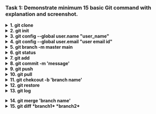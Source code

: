 ### Task 1: Demonstrate minimum 15 basic Git command with explanation and screenshot.

<!-- git clone  -->
<details><summary><b>  1. git clone </b></summary>  
  
```
    syntax: 1. git clone *github repository url*
    1. This command is used to mirroring the github respository to the local system
    2. To clone the repository in local system, 
        - Copy the github repository url
        - Choose the location at local system and open the IDE (vise versa) 
        - Execute the command with copied github respository url.
    3. After this command, the files in repository will cloned to local system.
```  
![git_clone](https://user-images.githubusercontent.com/114586341/193469159-765332cf-39cb-4592-ad9b-1ca12c979934.png)
</details>

<!-- git-init  -->
<details><summary><b>  2. git init</b></summary>  
  
```
    1. This command is used to initialize the repository. 
    2. Once hit enter after this command, a hidden folder '.git' will be created in the target folder. 
    3. It contains all the backlog references of the current git directories history.
```  
![git_init_image](https://user-images.githubusercontent.com/114586341/193465368-f105958e-6df1-4ad2-b334-5fc54ef652e4.png)
</details>

<!-- git config --global user.name  -->
<details><summary><b>  3. git config --global user.name "user_name"</b></summary>

```    
1. This command is used to configure the user name of the github account which we going to work with.
2. Executing this command is the one time activity required at inital phase of git configuration. If required, can change at any time.
```  
![git_config_user_name](https://user-images.githubusercontent.com/114586341/193466984-2194ef38-24fc-4525-a0c9-3c3fa2e0ccd3.png)
</details>



<!-- git config --global user.email "user email id"  -->
<details><summary><b>  4. git config --global user.email "user email id"</b></summary>
  
```
1. This command is used to configure the user email ID of the github account which we going to work with.
2. Executing this command is the one time activity required at inital phase of git configuration. If required, can change at any time.
```
![git_config_user_email](https://user-images.githubusercontent.com/114586341/193468251-51fac83a-5409-4d41-9999-a8a70b35295a.png)
</details>

<!-- git branch master to main  -->
<details><summary><b>  5. git branch -m master main</b></summary>
  
```
1. This command is used to transfer the files from master branch to main.
2. AFter this command, git will create 'main' branch and transfers all files into main and switched to it as active branch.
3. As the main branch in github is named as 'main', it is necessary to match the branch name in git also. 
4. This step is not required, if we select appropriate settings to name the main branch as 'main' during 'git-scm' setup at local machine. 
```
![git_master_to_main](https://user-images.githubusercontent.com/114586341/193469166-d627a269-c9b2-494a-a4fb-b24853855079.png)
</details>

<!-- git status -->
<details><summary><b>  6. git status </b></summary>
  
```
1. Once the file saved in IDE, git start tracking the current stage of the file. That is,  whether the file is in working directory or staging area or committed.
2. This 'git status' command is used to know at which stage the file is at. 
3. After this command, it shows the details with description and files with distinguished colors.
4. Files marked with Red color means, it is in working directory area. We can see the description as "Changes not staged for commit:" 
5. Files marked with Green color means, it is in staging area. We can see the description as "Changes to be committed:"
6. Once committed, we can see the description as "nothing to commit, working tree clean" 
```
![git_status](https://user-images.githubusercontent.com/114586341/193469154-d68d17cb-a2d8-42d6-bf90-cb47be1c5006.png)
![git_status_1](https://user-images.githubusercontent.com/114586341/193548151-5c45c514-5ad8-491b-b391-db5af23e1772.png)
![git_status_2](https://user-images.githubusercontent.com/114586341/193548155-995d03a1-099f-467a-b8ad-e9474ff91d84.png)
</details>

<!-- git add <file_name> <.>  -->
<details><summary><b>7. git add </b></summary>
  
```
1. This command is used to add the changes from working directory to staging area (pre-commit area).
2. To add all changes at once, we use (git add .) commad
3. To add changes of particular file, we use (git add 'file_name') command. Here, 'file name' should be mentioned with extention.

```
![git_add](https://user-images.githubusercontent.com/114586341/193468917-7d166a35-66d4-4bab-834a-9ed17d8e5f34.png)
</details>

<!-- git commit -->
<details><summary><b>  8. git commit -m 'message'</b></summary>
  
```
1. This command is used to confirm the changes and tells git that the file is ready to push to remote location (github)
2. After this command, git will move the file(s) from 'staging area' to 'committed area'
3. Now the file is ready to push from git to remote respository.

```
![git_commit](https://user-images.githubusercontent.com/114586341/193469160-71b77ea5-4a6b-4b11-bbbd-fb1027e61fcf.png)
</details>

<!-- git push -->
<details><summary><b>  9. git push</b></summary>
  
```
syntax: git push 'remote name' 'target repository branch'
1. This command is used to push the committed changes to remote repository
2. Eg.1, git push origin main.
    - It means, git will push the committed changes to 'main' branch in the 'origin' remote.
   Eg.2, git push origin sub_branch.
    - It means, git will push the committed changes to 'sub_branch' in the 'origin' remote.

```
![git_push](https://user-images.githubusercontent.com/114586341/193552798-c98ee82c-6a76-4fcd-9c1d-ba9c64ab670b.png)
</details>


<!-- git pull -->
<details><summary><b>  10. git pull </b></summary>
  
```
Scenraios:
1. Sometimes, we made changes in files at remote itself via browser. Like adding a new line in README.md file at github itself. In such case, it is essential to merge the changes and maintain same details at both git (local files) and github repository.
2. Also, whenever we made changes in other branch of own repository or files in forks repositories, it is necessary to pull the changes to source respository files (by pull requests) to maintain the same level data.

Command:
syntax: git pull 'remote name' 'source repository branch'
1. It is the combination of 'fetch' and 'merge' actions. 
2. This command is used to pull the committed changes from remote repository to local git.
2. Eg., git pull origin main.
    - It means, git will fetch the changes from 'main' branch and merge it to the current directory at local git.
3. Before executing the command, we should ensure the branch, at which we want to pull the repository details.
```
![git_pull](https://user-images.githubusercontent.com/114586341/193469169-099a86a3-b733-4e5d-aafd-661cd7a8f335.png)
</details>

<!-- git branch -->
<details><summary><b>  11. git chekcout -b 'branch name'</b></summary>
  
```
1. It is the combination of creating and switching branch in oneline. Same as
    >> git branch 'branch name'
    >> git checkout 'branch name'
2. After this command, git will create a branch and switched and mark it as active branch.
3. Eg., git checkout -b sub_branch
    - Let us assume, this command executed from 'main' branch.
    - After execution, git created sub_branch and switched and mark it as active branch.
4. To check the list of branches, use command
    >> git branch 
    - The active branch is marked with astrisk (*)
```
![git_branch_switch](https://user-images.githubusercontent.com/114586341/193469158-e562977e-8363-4aeb-8d81-f9251c933b70.png)
</details>

<!-- git restore -->
<details><summary><b>  12. git restore </b></summary>
  
```
syntax: git restore --staged 'file_name' (or) git restore --source 'commit SHA' 'file name'
1. After executing this command, git will move the file from 'staging area' to 'working directory'
2. Eg1:
    >> git restore --staged aboutme.txt
    - It will remove aboutme.txt file from staging area and mark it as 'M'.
  Eg2:
    >> git restore --source 8628daf aboutme.txt
    - It will remove changes made at commit '8628daf' in aboutme.txt file from staging area and mark it as 'M'. 

```
![git_restore](https://user-images.githubusercontent.com/114586341/193469153-df5d7fce-bc8e-493d-9292-5f17b4c3b319.png)
</details>

<!-- git log -->
<details><summary><b>  13. git log </b></summary>
  
```
syntax: git log (or) git log --oneline (or) git log -p
1. This command is used to review all activities which made to repository files.
- git log : listing all changes
- git log --online : list all commits with short notes
- git log -p : list all changes with detailed description of each actions made in files.

```
>> git log --online:
![git_log_oneline](https://user-images.githubusercontent.com/114586341/193469164-411b6a95-dc80-465a-99ed-36e1c58aacb0.png)</details>

<!-- git merge -->
<details><summary><b>  14. git merge 'branch name' </b></summary>
  
```
1. This command is used to merge the content of one branch to another branch
2. To execute this command, firt swtich to target branch
3. Then exectute this command to merge content from source branch to target branch.
4. Eg., git merge sub_branch
    - Let us assume, we going to merge content from sub_branch to main branch
    >> git checkout main (switching to main branch)
    >> git merge sub_branch (merging contents from sub_branch to main branch)

```
![git_merge](https://user-images.githubusercontent.com/114586341/193469168-2401494f-5e4a-41a3-839c-eb4d5a2c7747.png)
</details>

<!-- git diff -->
<details><summary><b> 15. git diff *branch1* *branch2*</b></summary>
  
```
1. This command is used to find the differences between the file of different branches.
2. It is highly useful when we facing merge conflicts

```
![git_diff](https://user-images.githubusercontent.com/114586341/193570126-548bca95-e663-4ed6-ac0c-7666a8a919c3.png)
</details>
